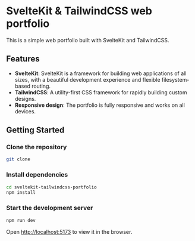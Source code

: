 # SvelteKit & TailwindCSS web portfolio

This is a simple web portfolio built with SvelteKit and TailwindCSS.

## Features

- **SvelteKit**: SvelteKit is a framework for building web applications of all sizes, with a beautiful development experience and flexible filesystem-based routing.
- **TailwindCSS**: A utility-first CSS framework for rapidly building custom designs.
- **Responsive design**: The portfolio is fully responsive and works on all devices.


## Getting Started

### Clone the repository

```bash
git clone
```

### Install dependencies

```bash
cd sveltekit-tailwindcss-portfolio
npm install
```

### Start the development server

```bash
npm run dev
```

Open [http://localhost:5173](http://localhost:5173) to view it in the browser.

